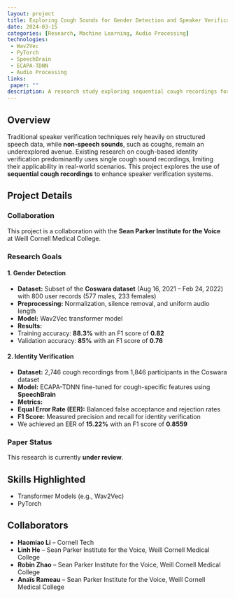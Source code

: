 ```yaml
---
layout: project
title: Exploring Cough Sounds for Gender Detection and Speaker Verification
date: 2024-03-15
categories: [Research, Machine Learning, Audio Processing]
technologies:
 - Wav2Vec
 - PyTorch
 - SpeechBrain
 - ECAPA-TDNN
 - Audio Processing
links:
 paper: ""
description: A research study exploring sequential cough recordings for enhanced speaker verification and gender detection using transformer models.
---
```


## Overview

Traditional speaker verification techniques rely heavily on structured speech data, while **non-speech sounds**, such as coughs, remain an underexplored avenue. Existing research on cough-based identity verification predominantly uses single cough sound recordings, limiting their applicability in real-world scenarios. This project explores the use of **sequential cough recordings** to enhance speaker verification systems.

## Project Details

### Collaboration
This project is a collaboration with the **Sean Parker Institute for the Voice** at Weill Cornell Medical College.

### Research Goals

#### 1. Gender Detection
- **Dataset:** Subset of the **Coswara dataset** (Aug 16, 2021 – Feb 24, 2022) with 800 user records (577 males, 233 females)
- **Preprocessing:** Normalization, silence removal, and uniform audio length
- **Model:** Wav2Vec transformer model
- **Results:**
 - Training accuracy: **88.3%** with an F1 score of **0.82**
 - Validation accuracy: **85%** with an F1 score of **0.76**

#### 2. Identity Verification
- **Dataset:** 2,746 cough recordings from 1,846 participants in the Coswara dataset
- **Model:** ECAPA-TDNN fine-tuned for cough-specific features using **SpeechBrain**
- **Metrics:**
 - **Equal Error Rate (EER):** Balanced false acceptance and rejection rates
 - **F1 Score:** Measured precision and recall for identity verification
- We achieved an EER of **15.22%** with an F1 score of **0.8559**

### Paper Status
This research is currently **under review**.

## Skills Highlighted
- Transformer Models (e.g., Wav2Vec)
- PyTorch

## Collaborators

- **Haomiao Li** – Cornell Tech
- **Linh He** – Sean Parker Institute for the Voice, Weill Cornell Medical College
- **Robin Zhao** – Sean Parker Institute for the Voice, Weill Cornell Medical College
- **Anaïs Rameau** – Sean Parker Institute for the Voice, Weill Cornell Medical College